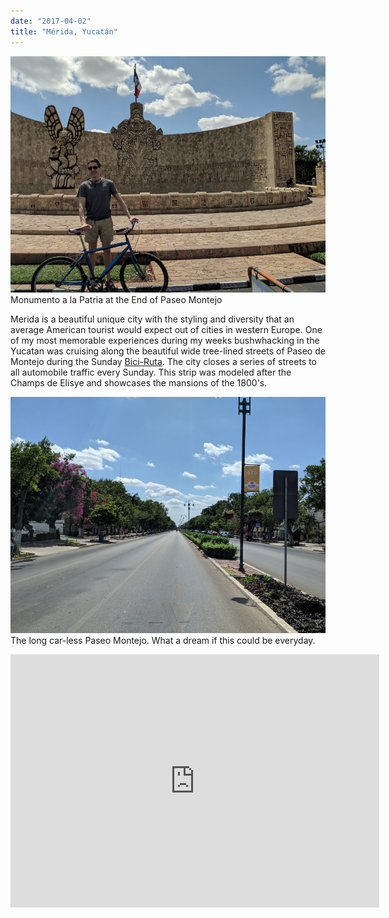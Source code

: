 ```yaml
---
date: "2017-04-02"
title: "Mérida, Yucatán"
---
```


![](image0.jpg)  
 Monumento a la Patria at the End of Paseo Montejo

Merida is a beautiful unique city with the styling and diversity that an average American tourist would expect out of cities in western Europe. One of my most memorable experiences during my weeks bushwhacking in the Yucatan was cruising along the beautiful wide tree-lined streets of Paseo de Montejo during the Sunday <a href="http://www.merida.gob.mx/biciruta/">Bici-Ruta</a>. The city closes a series of streets to all automobile traffic every Sunday. This strip was modeled after the Champs de Elisye and showcases the mansions of the 1800's.

![](image1.jpg)  
The long car-less Paseo Montejo. What a dream if this could be everyday.

<center>
<iframe src="https://www.strava.com/activities/1436536571/embed/dbd0b4cf72857f78cf0226289a4a1280f0f94d28" width="590" height="405" frameborder="0" scrolling="no" data-mce-fragment="1">&amp;amp;lt;span data-mce-type="bookmark" style="display: inline-block; width: 0px; overflow: hidden; line-height: 0;" class="mce_SELRES_start"&amp;amp;gt;﻿&amp;amp;lt;/span&amp;amp;gt;</iframe>

</center>